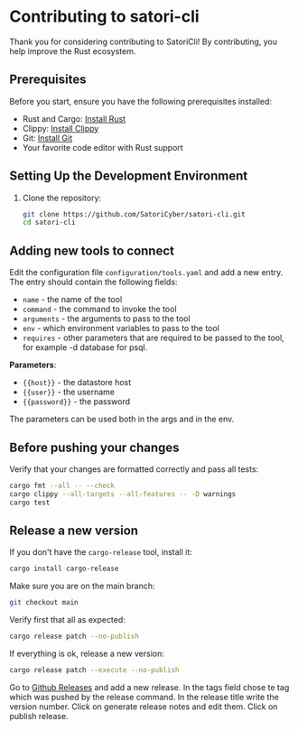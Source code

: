 # Contributing to satori-cli

Thank you for considering contributing to SatoriCli! By contributing, you help improve the Rust ecosystem.

## Prerequisites

Before you start, ensure you have the following prerequisites installed:
- Rust and Cargo: [Install Rust](https://www.rust-lang.org/tools/install)
- Clippy: [Install Clippy](https://github.com/rust-lang/rust-clippy)
- Git: [Install Git](https://git-scm.com/book/en/v2/Getting-Started-Installing-Git)
- Your favorite code editor with Rust support

## Setting Up the Development Environment

1. Clone the repository:
   ```bash
   git clone https://github.com/SatoriCyber/satori-cli.git
   cd satori-cli
   ```

## Adding new tools to connect

Edit the configuration file `configuration/tools.yaml` and add a new entry.
The entry should contain the following fields:
- `name` - the name of the tool
- `command` - the command to invoke the tool
- `arguments` - the arguments to pass to the tool
- `env` - which environment variables to pass to the tool
- `requires` - other parameters that are required to be passed to the tool, for example -d database for psql.

**Parameters**:
- `{{host}}` - the datastore host
- `{{user}}` - the username 
- `{{password}}` - the password

The parameters can be used both in the args and in the env.

## Before pushing your changes
Verify that your changes are formatted correctly and pass all tests:
```bash
cargo fmt --all -- --check
cargo clippy --all-targets --all-features -- -D warnings
cargo test
```


## Release a new version
If you don't have the `cargo-release` tool, install it:
```bash
cargo install cargo-release
```

Make sure you are on the main branch:
```bash
git checkout main
```
Verify first that all as expected:
```bash
cargo release patch --no-publish
```
If everything is ok, release a new version:
```bash
cargo release patch --execute --no-publish
```

Go to [Github Releases](https://www.github.com/SatoriCyber/satori-cli/releases) and add a new release.
In the tags field chose te tag which was pushed by the release command.
In the release title write the version number.
Click on generate release notes and edit them.
Click on publish release.
